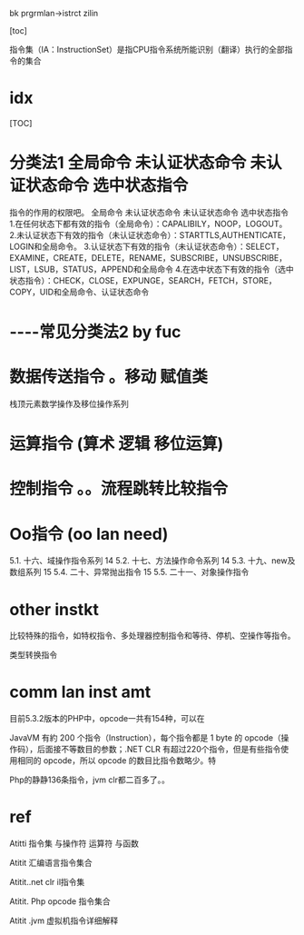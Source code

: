 bk prgrmlan->istrct  zilin 



[toc]



指令集（IA：InstructionSet）是指CPU指令系统所能识别（翻译）执行的全部指令的集合



# idx

[TOC]

# 分类法1  全局命令 未认证状态命令 未认证状态命令 选中状态指令

指令的作用的权限吧。 全局命令 未认证状态命令 未认证状态命令 选中状态指令
1.在任何状态下都有效的指令（全局命令）：CAPALIBILY，NOOP，LOGOUT。
2.未认证状态下有效的指令（未认证状态命令）：STARTTLS,AUTHENTICATE，LOGIN和全局命令。
3.认证状态下有效的指令（未认证状态命令）：SELECT，EXAMINE，CREATE，DELETE，RENAME，SUBSCRIBE，UNSUBSCRIBE，LIST，LSUB，STATUS，APPEND和全局命令
4.在选中状态下有效的指令（选中状态指令）：CHECK，CLOSE，EXPUNGE，SEARCH，FETCH，STORE，COPY，UID和全局命令、认证状态命令

# ----常见分类法2 by fuc

# 数据传送指令 。移动 赋值类

栈顶元素数学操作及移位操作系列

# 运算指令  (算术   逻辑  移位运算)

# 控制指令 。。流程跳转比较指令

# Oo指令 (oo lan need)

5.1. 十六、域操作指令系列	14
5.2. 十七、方法操作命令系列	14
5.3. 十九、new及数组系列	15
5.4. 二十、异常抛出指令	15
5.5. 二十一、对象操作指令	



# other instkt

比较特殊的指令，如特权指令、多处理器控制指令和等待、停机、空操作等指令。

类型转换指令

# comm lan inst amt



目前5.3.2版本的PHP中，opcode一共有154种，可以在

JavaVM 有約 200 个指令（Instruction），每个指令都是 1 byte 的 opcode（操作码），后面接不等数目的参数；.NET CLR 有超过220个指令，但是有些指令使用相同的 opcode，所以 opcode 的数目比指令数略少。特



Php的静静136条指令，jvm clr都二百多了。。



# ref

Atitti  指令集 与操作符 运算符 与函数

Atitit 汇编语言指令集合

Atitit..net clr il指令集

Atitit. Php opcode 指令集合

Atitit .jvm 虚拟机指令详细解释